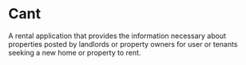 # Cant
A rental application that provides the information necessary about properties posted by landlords or property owners for user or tenants seeking a new home or property to rent.
